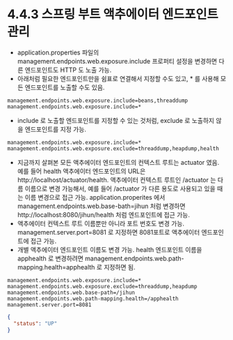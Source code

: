 # 4.4.3 스프링 부트 액추에이터 엔드포인트 관리
- application.properties 파일의 management.endpoints.web.exposure.include 프로퍼티 설정을 변경하면 다른 엔드포인트도 HTTP 도 노출 가능.
- 아래처럼 필요한 엔드포인트만을 쉼표로 연결해서 지정할 수도 있고, * 를 사용해 모든 엔드포인트를 노출할 수도 있음.
```properties
management.endpoints.web.exposure.include=beans,threaddump
management.endpoints.web.exposure.include=*
```
- include 로 노출할 엔드포인트를 지정할 수 있는 것처럼, exclude 로 노출하지 않을 엔드포인트를 지정 가능.
```properties
management.endpoints.web.exposure.include=*
management.endpoints.web.exposure.exclude=threaddump,heapdump,health
```
- 지금까지 살펴본 모든 액추에이터 엔드포인트의 컨텍스트 루트는 actuator 였음. 예를 들어 health 액추에이터 엔드포인트의 URL은 http://localhost/actuator/health. 액추에이터 컨텍스트 루트인 /actuator 는 다름 이름으로 변경 가능해서, 예를 들어
/actuator 가 다른 용도로 사용되고 있을 때는 이름 변경으로 접근 가능. application.properites 에서 management.endpoints.web.base-bath=jihun 처럼 변경하면 http://localhost:8080/jihun/health 처럼 엔드포인트에 접근 가능.
- 액추에이터 컨텍스트 루트 이름뿐만 아니라 포트 번호도 변경 가능. management.server.port=8081 로 지정하면 8081포트로 액추에이터 엔드포인트에 접근 가능.
- 개별 액추에이터 엔드포인트 이름도 변경 가능. health 엔드포인트 이름을 apphealth 로 변경하려면 management.endpoints.web.path-mapping.health=apphealth 로 지정하면 됨.
```properties
management.endpoints.web.exposure.include=*
management.endpoints.web.exposure.exclude=threaddump,heapdump
management.endpoints.web.base-path=/jihun
management.endpoints.web.path-mapping.health=/apphealth
management.server.port=8081
```
```json
{
  "status": "UP"
}
```
